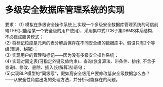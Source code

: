 # 多级安全数据库管理系统的实现

要求：
(1) 模拟在多级安全操作系统上,实现一个多级安全数据库管理系统的可信前端TFE(只能给某一个安全级的用户使用)，采用集中式TCB子集DBMS体系结构，不必做成服务模式；<br/>
(2) 将标记粒度是元素的表分解后保存在不同安全级的数据库中。假设只有2个等级(普通、秘密)；<br/>
(3) 实现用户的管理和标记——因为没有多级安全操作系统；<br/>
(4) 实现对固定表(可指定外键及值约束)、查询(恢复算法、带条件、排序, 不含子查询)、修改、删除、插入(分解算法)语句；<br/>
(5)实现BLP模型的“同级写”，假如高安全级用户要修改低安全级数据怎么办？——从安全性角度出发的处理方法，并分析可能存在的问题。<br/>
